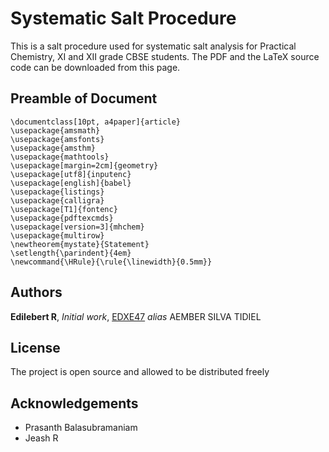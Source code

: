 # Systematic Salt Procedure
This is a salt procedure used for systematic salt analysis for Practical Chemistry, XI and XII grade CBSE students. The PDF and the LaTeX source code can be downloaded from this page.
## Preamble of Document
```
\documentclass[10pt, a4paper]{article}
\usepackage{amsmath}
\usepackage{amsfonts}
\usepackage{amsthm}
\usepackage{mathtools}
\usepackage[margin=2cm]{geometry}
\usepackage[utf8]{inputenc}
\usepackage[english]{babel}
\usepackage{listings}
\usepackage{calligra}
\usepackage[T1]{fontenc}
\usepackage{pdftexcmds}
\usepackage[version=3]{mhchem}
\usepackage{multirow}
\newtheorem{mystate}{Statement}
\setlength{\parindent}{4em}
\newcommand{\HRule}{\rule{\linewidth}{0.5mm}}
```
## Authors
**Edilebert R**, *Initial work*, [EDXE47](https://github.com/EDXE47)
*alias* AEMBER SILVA TIDIEL
## License
The project is open source and allowed to be distributed freely
## Acknowledgements
* Prasanth Balasubramaniam
* Jeash R
